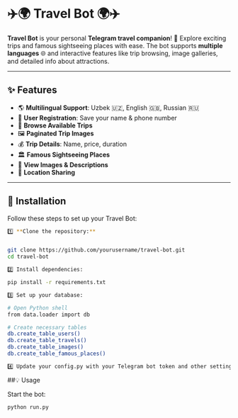 # ✈️🌍 Travel Bot 🌍✈️

**Travel Bot** is your personal **Telegram travel companion**! 🧳 Explore exciting trips and famous sightseeing places with ease. The bot supports **multiple languages** 🌐 and interactive features like trip browsing, image galleries, and detailed info about attractions.

---

## ✨ Features

- 🌎 **Multilingual Support**: Uzbek 🇺🇿, English 🇬🇧, Russian 🇷🇺  
- 📝 **User Registration**: Save your name & phone number  
- 🧳 **Browse Available Trips**  
- 🖼️ **Paginated Trip Images**  
- 💰 **Trip Details**: Name, price, duration  
- 🏛️ **Famous Sightseeing Places**  
- 📸 **View Images & Descriptions**  
- 📍 **Location Sharing**

---

## 🚀 Installation

Follow these steps to set up your Travel Bot:

```bash
1️⃣ **Clone the repository:**


git clone https://github.com/yourusername/travel-bot.git
cd travel-bot

2️⃣ Install dependencies:

pip install -r requirements.txt

3️⃣ Set up your database:

# Open Python shell
from data.loader import db

# Create necessary tables
db.create_table_users()
db.create_table_travels()
db.create_table_images()
db.create_table_famous_places()

4️⃣ Update your config.py with your Telegram bot token and other settings.

```
##💡 Usage

Start the bot:
```bash
python run.py



